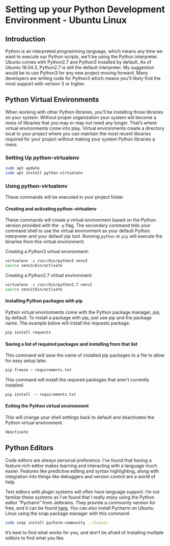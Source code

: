 # Setting up your Python Development Environment - Ubuntu Linux
## Introduction
Python is an interpreted programming language, which means any time we want to execute our Python scripts, we’ll be using the Python interpreter. Ubuntu comes with Python2.7 and Python3 installed by default. As of Ubuntu 16.04.3, Python2.7 is still the default interpreter. My suggestion would be to use Python3 for any new project moving forward. Many developers are writing code for Python3 which means you’ll likely find the most support with version 3 or higher.

## Python Virtual Environments
When working with other Python libraries, you’ll be installing those libraries on your system. Without proper organization your system will become a mess of libraries that you may or may not need any longer. That’s where virtual environments come into play. Virtual environments create a directory local to your project where you can maintain the most recent libraries required for your project without making your system Python libraries a mess.

### Setting Up python-virtualenv
```sh
sudo apt update
sudo apt install python-virtualenv
```

### Using python-virtualenv
These commands will be executed in your project folder

#### Creating and activating python-virtualenv
These commands will create a virtual environment based on the Python version provided with the `-p` flag. The secondary command tells your command shell to use the virtual environment as your default Python interpreter and your default pip tool. Running `python` or `pip` will execute the binaries from this virtual environment.

Creating a Python3 virtual environment:
```sh
virtualenv -p /usr/bin/python3 venv3
source venv3/bin/activate
```

Creating a Python2.7 virtual environment:
```sh
virtualenv -p /usr/bin/python2.7 venv2
source venv2/bin/activate
```

#### Installing Python packages with pip
Python virtual environments come with the Python package manager, pip, by default. To install a package with pip, just use pip and the package name. The example below will install the requests package.

```sh
pip install requests
```

#### Saving a list of required packages and installing from that list
This command will save the name of installed pip packages to a file to allow for easy setup later.

```sh
pip freeze > requirements.txt
```

This command will install the required packages that aren't currently installed.
```sh
pip install -r requirements.txt
```

#### Exiting the Python virtual environment
This will change your shell settings back to default and deactivates the Python virtual environment.
```sh
deactivate
```

## Python Editors
Code editors are always personal preference. I’ve found that having a feature-rich editor makes learning and interacting with a language much easier. Features like predictive editing and syntax highlighting, along with integration into things like debuggers and version control are a world of help.

Text editors with plugin systems will often have language support. I’m not familiar these systems as I’ve found that I really enjoy using the Python editor “Pycharm” from Jetbrains. They provide a community version for free, and it can be found [here](https://www.jetbrains.com/pycharm/download/#section=linux). You can also install Pycharm on Ubuntu Linux using the snap package manager with this command:

```sh
sudo snap install pycharm-community --classic
```

It’s best to find what works for you, and don’t be afraid of installing multiple editors to find what you like.

